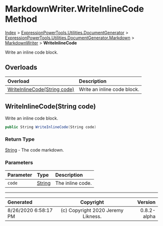 ﻿# MarkdownWriter.WriteInlineCode Method

[Index](../index.md) > [ExpressionPowerTools.Utilities.DocumentGenerator](ExpressionPowerTools.Utilities.DocumentGenerator.a.md) > [ExpressionPowerTools.Utilities.DocumentGenerator.Markdown](ExpressionPowerTools.Utilities.DocumentGenerator.Markdown.n.md) > [MarkdownWriter](ExpressionPowerTools.Utilities.DocumentGenerator.Markdown.MarkdownWriter.cs.md) > **WriteInlineCode**

Write an inline code block.

## Overloads

| Overload | Description |
| :-- | :-- |
| [WriteInlineCode(String code)](#writeinlinecodestring-code) | Write an inline code block. |
## WriteInlineCode(String code)

Write an inline code block.

```csharp
public String WriteInlineCode(String code)
```

### Return Type

 [String](https://docs.microsoft.com/dotnet/api/system.string)  - The code markdown.

### Parameters

| Parameter | Type | Description |
| :-- | :-- | :-- |
| `code` | [String](https://docs.microsoft.com/dotnet/api/system.string) | The inline code. |



---

| Generated | Copyright | Version |
| :-- | :-: | --: |
| 8/26/2020 6:58:17 PM | (c) Copyright 2020 Jeremy Likness. | 0.8.2-alpha |
